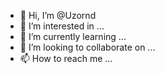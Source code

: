 - 👋 Hi, I’m @Uzornd
- 👀 I’m interested in ...
- 🌱 I’m currently learning ...
- 💞️ I’m looking to collaborate on ...
- 📫 How to reach me ...

<!---
Uzornd/Uzornd is a ✨ special ✨ repository because its `README.md` (this file) appears on your GitHub profile.
You can click the Preview link to take a look at your changes.
--->
